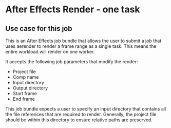 # After Effects Render - one task

## Use case for this job

This is an After Effects job bundle that allows the user
to submit a job that uses aerender to render a frame range
as a single task. This means the entire workload will render
on one worker.

It accepts the following job parameters that modify the render:
* Project file
* Comp name
* Input directory
* Output directory
* Start frame
* End frame

This job bundle expects a user to specify an input directory that
contains all the file references that are required to render.
Generally, the project file should be within this directory to
ensure relative paths are preserved.
